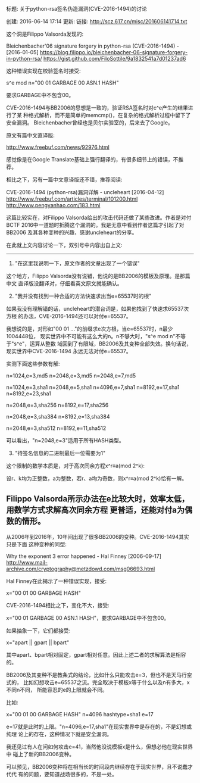 标题: 关于python-rsa签名伪造漏洞(CVE-2016-1494)的讨论

创建: 2016-06-14 17:14
更新:
链接: http://scz.617.cn/misc/201606141714.txt

这个洞是Filippo Valsorda发现的:

Bleichenbacher'06 signature forgery in python-rsa (CVE-2016-1494) - [2016-01-05]
https://blog.filippo.io/bleichenbacher-06-signature-forgery-in-python-rsa/
https://gist.github.com/FiloSottile/9a1832541a7d01237ad6

这种错误实现在校验签名时接受:

s^e mod n="00 01 GARBAGE 00 ASN.1 HASH"

要求GARBAGE中不包含00。

CVE-2016-1494与BB2006的思想是一致的，验证RSA签名时对c^e产生的结果进行了某
种格式解析，而不是简单的memcmp()，在复杂的格式解析过程中留下了安全漏洞。
Bleichenbacher曾经也是贝尔实验室的，后来去了Google。

原文有篇中文直译版:

http://www.freebuf.com/news/92976.html

感觉像是在Google Translate基础上强行翻译的，有很多细节上的错误，不推荐。

相比之下，另有一篇中文意译版还不错，推荐阅读:

CVE-2016-1494 (python-rsa)漏洞详解 - uncleheart [2016-04-12]
http://www.freebuf.com/articles/terminal/101200.html
http://www.pengyanhao.com/183.html

这篇比较实在，对Filippo Valsorda给出的攻击代码还做了某些改进。作者是对付
BCTF 2016中一道题时折腾这个漏洞的。我是无意中看到作者这篇才引起了对BB2006
及其各种变种的兴趣，感谢uncleheart的分享。

在此就上文内容讨论一下，双引号中内容出自上文:

--------------------------------------------------------------------------
1. "在这里我说明一下，原文作者的文章出现了一个错误"

这个地方，Filippo Valsorda没有说错，他说的是BB2006的模板及原理。是那篇中文
直译版没翻译对，仔细看英文原文就能确认。

2. "我并没有找到一种合适的方法快速求出当e=65537时的根"

如果我没有理解错的话，uncleheart的潜台词是，如果他找到了快速求65537次方根
的办法，CVE-2016-1494还可以对付e=65537。

我想说的是，对形如"00 01 ..."的前缀求e次方根，当e=65537时，n最少1004448位，
现实世界中不可能有这么大的n。n不够大时，"s^e mod n"不等于"s^e"，运算从整数
域回到了有限域，BB2006及其变种全部失效。换句话说，现实世界中CVE-2016-1494
永远无法对付e=65537。

实测下面这些参数有解:

n=1024,e=3,md5
n=2048,e=3,md5
n=2048,e=7,md5

n=1024,e=3,sha1
n=2048,e=5,sha1
n=4096,e=7,sha1
n=8192,e=17,sha1
n=8192,e=23,sha1

n=2048,e=3,sha256
n=8192,e=17,sha256

n=2048,e=3,sha384
n=8192,e=13,sha384

n=2048,e=3,sha512
n=8192,e=11,sha512

可以看出，"n=2048,e=3"适用于所有HASH类型。

3. "待签名信息的二进制最后一位需要为1"

这个限制的数学本质是，对于高次同余方程x^r≡a(mod 2^k):

设r、k均为正整数，a为整数，若r、a均为奇数，则x^r≡a(mod 2^k)恰有一解。

Filippo Valsorda所示办法在e比较大时，效率太低，用数学方式求解高次同余方程
更普适，还能对付a为偶数的情形。
--------------------------------------------------------------------------

从2006年到2016年，10年间出现了很多BB2006的变种。CVE-2016-1494其实只是下面
这种变种的同型:

Why the exponent 3 error happened - Hal Finney [2006-09-17]
http://www.mail-archive.com/cryptography@metzdowd.com/msg06693.html

Hal Finney在此揭示了一种错误实现，接受:

x="00 01 00 GARBAGE HASH"

CVE-2016-1494相比之下，变化不大，接受:

x="00 01 GARBAGE 00 ASN.1 HASH"，要求GARBAGE中不包含00。

如果抽象一下，它们都接受:

x="apart || gpart || bpart"

其中apart、bpart相对固定，gpart相对任意。因此上述二者的求解算法是相容的。

BB2006及其变种不是教条式的结论，比如什么只能攻击e=3，但也不是天马行空式的，
比如幻想攻击e=65537之流。完全取决于模板x等于什么以及n有多大，x不同n不同，
所能容忍的e的上限就会不同。

比如:

x="00 01 00 GARBAGE HASH"
n=4096
hashtype=sha1
e=17

e=17就是此时的上限。"n=4096,e=17,sha1"在现实世界中是存在的，不是幻想或纯理
论上的存在，这种情况下就是安全漏洞。

我还见过有人在问如何攻击e=41，当然他没说模板x是什么，但想必他在现实世界中
碰上了新的BB2006变种。

可以预见，BB2006变种将在相当长的时间段内继续存在于现实世界，且不说蠢才代代
有的问题，要知道战场很多的，不是一处。